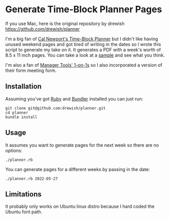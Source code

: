 # Generate Time-Block Planner Pages

If you use Mac, here is the original repository by drewish https://github.com/drewish/planner

I'm a big fan of [Cal Newport's Time-Block Planner](https://www.timeblockplanner.com) but I didn't like 
having unused weekend pages and got tired of writing in the dates so I wrote this script to generate
my take on it. It generates a PDF with a week's worth of 8.5 x 11 inch pages. You can take a look at a
[sample](sample.pdf) and see what you think.

I'm also a fan of [Manager Tools' 1-on-1s](https://www.manager-tools.com/map-universe/one-ones) so I also
incorporated a version of their form meeting form.


## Installation

Assuming you've got [Ruby](http://www.ruby-lang.org/en/) and [Bundler](https://bundler.io)
installed you can just run:
```
git clone git@github.com:drewish/planner.git
cd planner
bundle install
```

## Usage

It assumes you want to generate pages for the next week so there are no options:
```
./planner.rb
```

You can generate pages for a different weeks by passing in the date:
```
./planner.rb 2022-05-27
```

## Limitations

It probably only works on Ubuntu linux distro because I hard coded the Ubuntu font path.
